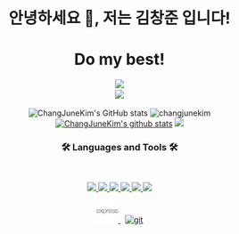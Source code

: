 
<div align="center"> 
  <h1 align="center">안녕하세요 👋, 저는 김창준 입니다!</h1>
  <h1 align="center">Do my best!</h3>  
  <a href="https://github.com/ChangJuneKim"><img src="https://hits.seeyoufarm.com/api/count/incr/badge.svg?url=https%3A%2F%2Fgithub.com%2FChangJuneKim%2Fhit-counter&count_bg=%23146ABD&title_bg=%231AACC9&icon=waze.svg&icon_color=%23E9E6E6&title=hits&edge_flat=false"/></a>  
  <div><img src="https://i2.wp.com/i.giphy.com/media/sTUWqCKtxd01W/giphy.gif"/></div>

  ![ChangJuneKim's GitHub stats](https://github-readme-stats.vercel.app/api?username=ChangJuneKim&show_icons=true)
  <img src="https://github-readme-streak-stats.herokuapp.com/?user=changjunekim&" alt="changjunekim" />
  [![ChangJuneKim's github stats](https://github-readme-stats.vercel.app/api/top-langs/?username=ChangJuneKim&show_icons=true&hide_border=true&title_color=004386&icon_color=004386&layout=compact)](https://github.com/ChangJuneKim)
  <img src="http://mazassumnida.wtf/api/v2/generate_badge?boj=kchang6869">
  <h3 align="center"><b>🛠 Languages and Tools 🛠</b></h3>
  </br>
  <p align="center">
    <a href="https://developer.mozilla.org/ko/docs/Web/HTML" target="_blank">
      <img src="https://img.shields.io/badge/HTML5-E34F26?style=flat-square&logo=HTML5&logoColor=white"/>
  </a>
    <a href="https://developer.mozilla.org/ko/docs/Web/CSS" target="_blank">
      <img src="https://img.shields.io/badge/CSS3-1572B6?style=flat-square&logo=CSS3&logoColor=white"/>
  </a>
    <a href="https://developer.mozilla.org/ko/docs/Web/javascript" target="_blank">
      <img src="https://img.shields.io/badge/JavaScript-F7DF1E?style=flat-square&logo=JavaScript&logoColor=white"/>
  </a>
    <a href="https://www.typescriptlang.org/ko/docs/handbook/2/basic-types.html" target="_blank">
      <img src="https://img.shields.io/badge/TypeScript-3178C6?style=flat-square&logo=TypeScript&logoColor=white"/>
  </a>
    <a href="https://ko.reactjs.org/" target="_blank">
      <img src="https://img.shields.io/badge/React-61DAFB?style=flat-square&logo=React&logoColor=white"/>
  </a>
    <a href="https://nodejs.org/ko/" target="_blank">
      <img src="https://img.shields.io/badge/Node.js-339933?style=flat-square&logo=Node.js&logoColor=white"/>
  </a>
    <p align="center">  
      <a href="https://expressjs.com" target="_blank" rel="noreferrer">
        <img src="https://raw.githubusercontent.com/devicons/devicon/master/icons/express/express-original-wordmark.svg" alt="express" width="40" height="40"/>
      </a> &nbsp; 
      <a href="https://git-scm.com/" target="_blank" rel="noreferrer"> 
        <img src="https://www.vectorlogo.zone/logos/git-scm/git-scm-icon.svg" alt="git" width="40" height="40"/> 
      </a>
  </p>
    <!-- <a href="https://www.naver.com/" target="_blank"><img src="https://img.shields.io/badge/JavaScript-F7DF1E?style=flat-square&logo=JavaScript&logoColor=white"/></a> -->
  </p>
</div>
